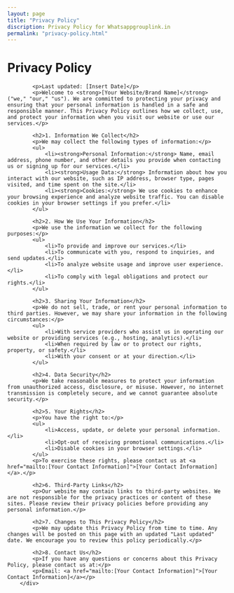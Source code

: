 ```yaml
---
layout: page
title: "Privacy Policy"
discription: Privacy Policy for Whatsappgrouplink.in
permalink: "privacy-policy.html"
---
```


  <h1>Privacy Policy</h1>
        <div class="w3-row">
          
            <p>Last updated: [Insert Date]</p>
            <p>Welcome to <strong>[Your Website/Brand Name]</strong> ("we," "our," "us"). We are committed to protecting your privacy and ensuring that your personal information is handled in a safe and responsible manner. This Privacy Policy outlines how we collect, use, and protect your information when you visit our website or use our services.</p>
    
            <h2>1. Information We Collect</h2>
            <p>We may collect the following types of information:</p>
            <ul>
                <li><strong>Personal Information:</strong> Name, email address, phone number, and other details you provide when contacting us or signing up for our services.</li>
                <li><strong>Usage Data:</strong> Information about how you interact with our website, such as IP address, browser type, pages visited, and time spent on the site.</li>
                <li><strong>Cookies:</strong> We use cookies to enhance your browsing experience and analyze website traffic. You can disable cookies in your browser settings if you prefer.</li>
            </ul>
    
            <h2>2. How We Use Your Information</h2>
            <p>We use the information we collect for the following purposes:</p>
            <ul>
                <li>To provide and improve our services.</li>
                <li>To communicate with you, respond to inquiries, and send updates.</li>
                <li>To analyze website usage and improve user experience.</li>
                <li>To comply with legal obligations and protect our rights.</li>
            </ul>
    
            <h2>3. Sharing Your Information</h2>
            <p>We do not sell, trade, or rent your personal information to third parties. However, we may share your information in the following circumstances:</p>
            <ul>
                <li>With service providers who assist us in operating our website or providing services (e.g., hosting, analytics).</li>
                <li>When required by law or to protect our rights, property, or safety.</li>
                <li>With your consent or at your direction.</li>
            </ul>
    
            <h2>4. Data Security</h2>
            <p>We take reasonable measures to protect your information from unauthorized access, disclosure, or misuse. However, no internet transmission is completely secure, and we cannot guarantee absolute security.</p>
    
            <h2>5. Your Rights</h2>
            <p>You have the right to:</p>
            <ul>
                <li>Access, update, or delete your personal information.</li>
                <li>Opt-out of receiving promotional communications.</li>
                <li>Disable cookies in your browser settings.</li>
            </ul>
            <p>To exercise these rights, please contact us at <a href="mailto:[Your Contact Information]">[Your Contact Information]</a>.</p>
    
            <h2>6. Third-Party Links</h2>
            <p>Our website may contain links to third-party websites. We are not responsible for the privacy practices or content of these sites. Please review their privacy policies before providing any personal information.</p>
    
            <h2>7. Changes to This Privacy Policy</h2>
            <p>We may update this Privacy Policy from time to time. Any changes will be posted on this page with an updated "Last updated" date. We encourage you to review this policy periodically.</p>
    
            <h2>8. Contact Us</h2>
            <p>If you have any questions or concerns about this Privacy Policy, please contact us at:</p>
            <p>Email: <a href="mailto:[Your Contact Information]">[Your Contact Information]</a></p>
        </div>